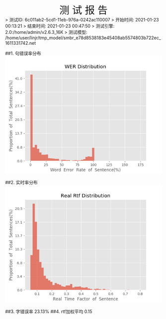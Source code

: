 <center><font size=6>测 试 报 告</font></center>
>	测试ID: 6c011ab2-5cd1-11eb-976a-0242ac110007
>	开始时间: 2021-01-23 00:13:21
>	结束时间: 2021-01-23 00:47:50
>	测试引擎: 2.0:/home/admin/v2.6.3_16K
>	测试模型: /home/user/linjr/tmp_model/smbr_e78d8538183e45408ab5574803b722ec_1611331742.net

##1. 句错误率分布
![wer_distribution](./Wer_Distribution.png)

##2. 实时率分布
![read_rtf_distribution](./Real_Rtf_Distribution.png)

##3. 字错误率
23.13%
##4. rtf加权平均
0.15


